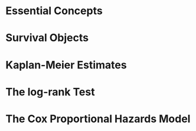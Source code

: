 # Essential Concepts
# Survival Objects
# Kaplan-Meier Estimates
# The log-rank Test
# The Cox Proportional Hazards Model
